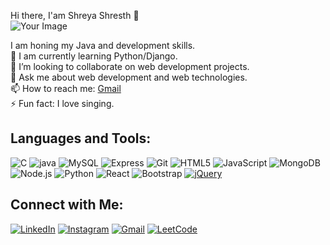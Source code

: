 Hi there, I'am Shreya Shresth 👋  
![Your Image](https://github.com/user-attachments/assets/2448c5ea-55fb-407b-a4c8-b9a8bfd1bdff)





I am honing my Java and development skills.  
🌱 I am currently learning Python/Django.  
👯 I’m looking to collaborate on web development projects.  
💬 Ask me about web development and web technologies.  
📫 How to reach me: [Gmail](mailto:shreyashresth6902@gmail.com)  
⚡ Fun fact: I love singing.  

## Languages and Tools:

![C](https://img.icons8.com/color/48/000000/c-programming.png)
![java](https://img.icons8.com/color/48/000000/java-coffee-cup-logo.png)
![MySQL](https://img.icons8.com/color/48/000000/mysql-logo.png)
![Express](https://img.icons8.com/color/48/000000/express.png)
![Git](https://img.icons8.com/color/48/000000/git.png)
![HTML5](https://img.icons8.com/color/48/000000/html-5.png)
![JavaScript](https://img.icons8.com/color/48/000000/javascript.png)
![MongoDB](https://img.icons8.com/color/48/000000/mongodb.png)
![Node.js](https://img.icons8.com/color/48/000000/nodejs.png)
![Python](https://img.icons8.com/color/48/000000/python.png)
![React](https://img.icons8.com/color/48/000000/react-native.png)
![Bootstrap](https://img.icons8.com/color/48/000000/bootstrap.png)
[![jQuery](https://img.icons8.com/color/48/000000/jquery.png)](https://jquery.com/)

## Connect with Me:

[![LinkedIn](https://img.icons8.com/color/48/000000/linkedin.png)](https://www.linkedin.com/in/shreya-shresth-2b714022a/)
[![Instagram](https://img.icons8.com/color/48/000000/instagram-new.png)](https://www.instagram.com/shre_ya031/profilecard/?igsh=MWduajNvcWtoajhwdg==)
[![Gmail](https://img.icons8.com/color/48/000000/gmail.png)](mailto:shreyashresth6902@gmail.com)
[![LeetCode](https://img.icons8.com/color/48/000000/leetcode.png)](https://leetcode.com/u/shreya_shresth31/)
